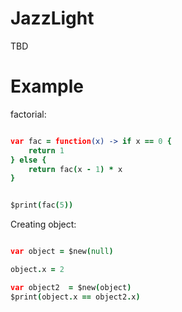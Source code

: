 # JazzLight

TBD


# Example 

factorial:
```coffeescript

var fac = function(x) -> if x == 0 {
    return 1
} else {
    return fac(x - 1) * x
}


$print(fac(5))

```

Creating object:
```coffeescript

var object = $new(null)

object.x = 2

var object2  = $new(object)
$print(object.x == object2.x)

```